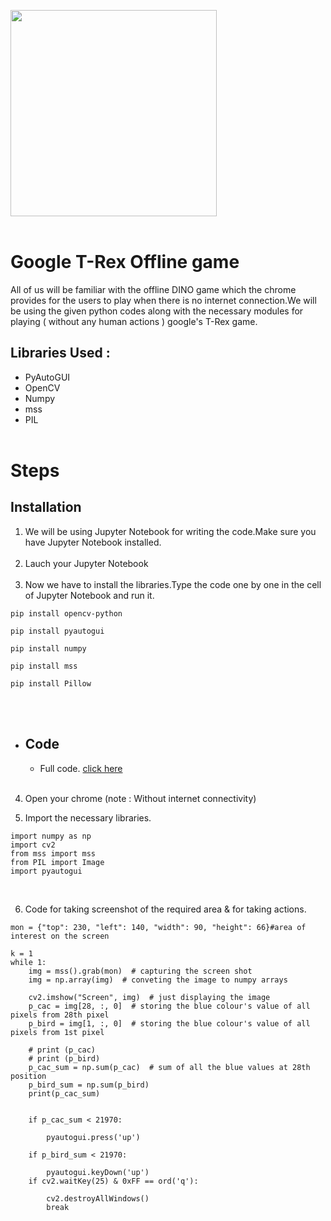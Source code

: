 <img src="https://github.com/Godson-Thomas/Chrome_Trex_Offline_Game/blob/master/Files/dino.gif" width="330"  /> <br><br>
# Google  T-Rex Offline game
All of us will be familiar with the offline DINO game which the chrome provides for the users to play when there is no internet connection.We will be using the given python codes along with the necessary modules for playing ( without any human actions ) google's T-Rex game.


## Libraries Used :
- PyAutoGUI
- OpenCV
- Numpy
- mss
- PIL
<br><br>
# Steps
## Installation


1. We will be using Jupyter Notebook for writing the code.Make sure you have Jupyter Notebook installed.<br><br>
2. Lauch your Jupyter Notebook<br><br>
3. Now we have to install the libraries.Type the code one by one in the cell of Jupyter Notebook and run it.

```
pip install opencv-python
```
```
pip install pyautogui
```
```
pip install numpy
```

```
pip install mss
```
```
pip install Pillow
```

<br><br>
* ## Code 
  - Full code.   [click here]()<br><br>
4. Open your chrome (note : Without internet connectivity)<br>

5. Import the necessary libraries. 
```
import numpy as np
import cv2
from mss import mss
from PIL import Image
import pyautogui
```
<br>

6. Code for taking screenshot of the required area & for taking actions.
```
mon = {"top": 230, "left": 140, "width": 90, "height": 66}#area of interest on the screen

k = 1
while 1:
    img = mss().grab(mon)  # capturing the screen shot
    img = np.array(img)  # conveting the image to numpy arrays

    cv2.imshow("Screen", img)  # just displaying the image
    p_cac = img[28, :, 0]  # storing the blue colour's value of all pixels from 28th pixel
    p_bird = img[1, :, 0]  # storing the blue colour's value of all pixels from 1st pixel

    # print (p_cac)
    # print (p_bird)
    p_cac_sum = np.sum(p_cac)  # sum of all the blue values at 28th position
    p_bird_sum = np.sum(p_bird)
    print(p_cac_sum)


    if p_cac_sum < 21970:

        pyautogui.press('up')

    if p_bird_sum < 21970:

        pyautogui.keyDown('up')
    if cv2.waitKey(25) & 0xFF == ord('q'):

        cv2.destroyAllWindows()
        break
```
<br>

